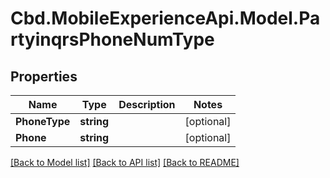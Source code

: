 # Cbd.MobileExperienceApi.Model.PartyinqrsPhoneNumType

## Properties

Name | Type | Description | Notes
------------ | ------------- | ------------- | -------------
**PhoneType** | **string** |  | [optional] 
**Phone** | **string** |  | [optional] 

[[Back to Model list]](../README.md#documentation-for-models) [[Back to API list]](../README.md#documentation-for-api-endpoints) [[Back to README]](../README.md)

